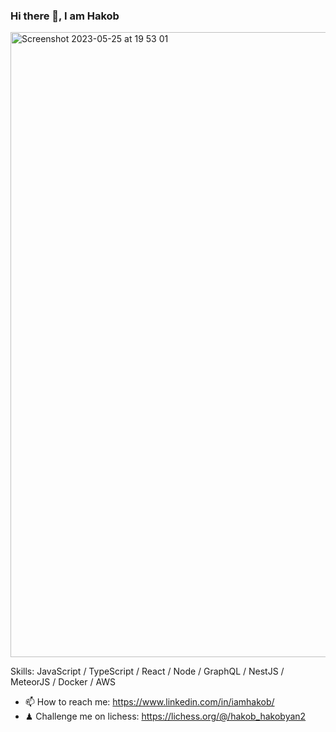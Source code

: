 ### Hi there 👋, I am Hakob


<img width="1000" alt="Screenshot 2023-05-25 at 19 53 01" src="https://github.com/iamhakob/iamhakob/assets/38080008/b94b00ca-b521-4fee-99a8-835bd2498c95">

Skills: JavaScript / TypeScript / React / Node / GraphQL / NestJS / MeteorJS / Docker / AWS

- 📫 How to reach me: https://www.linkedin.com/in/iamhakob/
- ♟ Challenge me on lichess: https://lichess.org/@/hakob_hakobyan2
